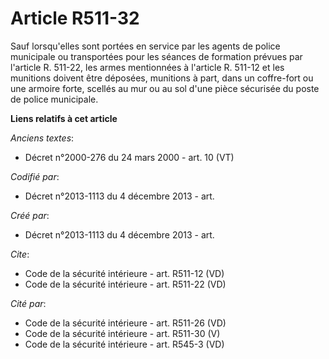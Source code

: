 # Article R511-32

Sauf lorsqu'elles sont portées en service par les agents de police municipale ou transportées pour les séances de formation
prévues par l'article R. 511-22, les armes mentionnées à l'article R. 511-12 et les munitions doivent être déposées,
munitions à part, dans un coffre-fort ou une armoire forte, scellés au mur ou au sol d'une pièce sécurisée du poste de police
municipale.

**Liens relatifs à cet article**

_Anciens textes_:

  - Décret n°2000-276 du 24 mars 2000 - art. 10 (VT)

_Codifié par_:

  - Décret n°2013-1113 du 4 décembre 2013 - art.

_Créé par_:

  - Décret n°2013-1113 du 4 décembre 2013 - art.

_Cite_:

  - Code de la sécurité intérieure - art. R511-12 (VD)
  - Code de la sécurité intérieure - art. R511-22 (VD)

_Cité par_:

  - Code de la sécurité intérieure - art. R511-26 (VD)
  - Code de la sécurité intérieure - art. R511-30 (V)
  - Code de la sécurité intérieure - art. R545-3 (VD)
